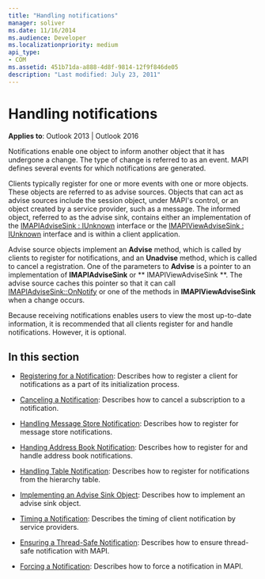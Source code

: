 ```yaml
---
title: "Handling notifications"
manager: soliver
ms.date: 11/16/2014
ms.audience: Developer
ms.localizationpriority: medium
api_type:
- COM
ms.assetid: 451b71da-a888-4d8f-9814-12f9f846de05
description: "Last modified: July 23, 2011"
---
```


# Handling notifications

**Applies to**: Outlook 2013 | Outlook 2016 
  
Notifications enable one object to inform another object that it has undergone a change. The type of change is referred to as an event. MAPI defines several events for which notifications are generated. 
  
Clients typically register for one or more events with one or more objects. These objects are referred to as advise sources. Objects that can act as advise sources include the session object, under MAPI's control, or an object created by a service provider, such as a message. The informed object, referred to as the advise sink, contains either an implementation of the [IMAPIAdviseSink : IUnknown](imapiadvisesinkiunknown.md) interface or the [IMAPIViewAdviseSink : IUnknown](imapiviewadvisesinkiunknown.md) interface and is within a client application. 
  
Advise source objects implement an **Advise** method, which is called by clients to register for notifications, and an **Unadvise** method, which is called to cancel a registration. One of the parameters to **Advise** is a pointer to an implementation of **IMAPIAdviseSink** or ** IMAPIViewAdviseSink **. The advise source caches this pointer so that it can call [IMAPIAdviseSink::OnNotify](imapiadvisesink-onnotify.md) or one of the methods in **IMAPIViewAdviseSink** when a change occurs. 
  
Because receiving notifications enables users to view the most up-to-date information, it is recommended that all clients register for and handle notifications. However, it is optional.
  
## In this section

- [Registering for a Notification](registering-for-a-notification.md): Describes how to register a client for notifications as a part of its initialization process.
    
- [Canceling a Notification](canceling-a-notification.md): Describes how to cancel a subscription to a notification.
    
- [Handling Message Store Notification](handling-message-store-notification.md): Describes how to register for message store notifications.
    
- [Handing Address Book Notification](handing-address-book-notification.md): Describes how to register for and handle address book notifications.
    
- [Handling Table Notification](handling-table-notification.md): Describes how to register for notifications from the hierarchy table.
    
- [Implementing an Advise Sink Object](implementing-an-advise-sink-object.md): Describes how to implement an advise sink object.
    
- [Timing a Notification](timing-a-notification.md): Describes the timing of client notification by service providers.
    
- [Ensuring a Thread-Safe Notification](ensuring-a-thread-safe-notification.md): Describes how to ensure thread-safe notification with MAPI.
    
- [Forcing a Notification](forcing-a-notification.md): Describes how to force a notification in MAPI.
    

